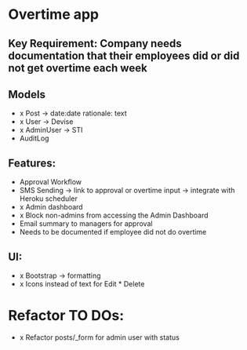 # Overtime app

## Key Requirement: Company needs documentation that their employees did or did not get overtime each week

## Models
- x Post -> date:date rationale: text
- x User -> Devise
- x AdminUser -> STI
- AuditLog

## Features:
- Approval Workflow
- SMS Sending -> link to approval or overtime input -> integrate with Heroku scheduler
- x Admin dashboard
- x Block non-admins from accessing the Admin Dashboard
- Email summary to managers for approval
- Needs to be documented if employee did not do overtime

## UI:
- x Bootstrap -> formatting
- x Icons instead of text for Edit * Delete

# Refactor TO DOs:
- x Refactor posts/_form for admin user with status
